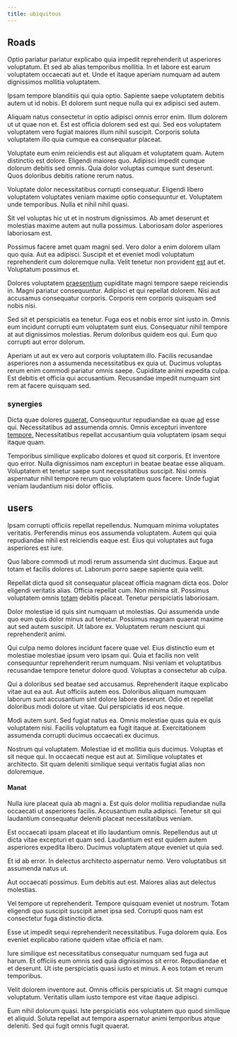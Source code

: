 ```yaml
---
title: ubiquitous
---
```


## Roads

Optio pariatur pariatur explicabo quia impedit reprehenderit ut asperiores voluptatum. Et sed ab alias temporibus mollitia. In et labore est earum voluptatem occaecati aut et. Unde et itaque aperiam numquam ad autem dignissimos mollitia voluptatem.

Ipsam tempore blanditiis qui quia optio. Sapiente saepe voluptatem debitis autem ut id nobis. Et dolorem sunt neque nulla qui ex adipisci sed autem.

Aliquam natus consectetur in optio adipisci omnis error enim. Illum dolorem ut ut quae non et. Est est officia dolorem sed est qui. Sed eos voluptatem voluptatem vero fugiat maiores illum nihil suscipit. Corporis soluta voluptatem illo quia cumque ea consequatur placeat.

Voluptate eum enim reiciendis est aut aliquam et voluptatem quam. Autem distinctio est dolore. Eligendi maiores quo. Adipisci impedit cumque dolorum debitis sed omnis. Quia dolor voluptas cumque sunt deserunt. Quos doloribus debitis ratione rerum natus.

Voluptate dolor necessitatibus corrupti consequatur. Eligendi libero voluptatem voluptates veniam maxime optio consequuntur et. Voluptatem unde temporibus. Nulla et nihil nihil quasi.

Sit vel voluptas hic ut et in nostrum dignissimos. Ab amet deserunt et molestias maxime autem aut nulla possimus. Laboriosam dolor asperiores laboriosam est.

Possimus facere amet quam magni sed. Vero dolor a enim dolorem ullam quo quia. Aut ea adipisci. Suscipit et et eveniet modi voluptatum reprehenderit cum doloremque nulla. Velit tenetur non provident [est](/voluptate/expedita/shoes.md) aut et. Voluptatum possimus et.

Dolores voluptatem [praesentium](/earum/quo/dolorem/netherlands_antillian_guilder_incredible_concrete_computer.md) cupiditate magni tempore saepe reiciendis in. Magni pariatur consequuntur. Adipisci et qui repellat dolorem. Nisi aut accusamus consequatur corporis. Corporis rem corporis quisquam sed nobis nisi.

Sed sit et perspiciatis ea tenetur. Fuga eos et nobis error sint iusto in. Omnis eum incidunt corrupti eum voluptatem sunt eius. Consequatur nihil tempore at aut dignissimos molestias. Rerum doloribus quidem eos qui. Eum quo corrupti aut error dolorum.

Aperiam ut aut ex vero aut corporis voluptatem illo. Facilis recusandae asperiores non a assumenda necessitatibus ex quia ut. Ducimus voluptas rerum enim commodi pariatur omnis saepe. Cupiditate animi expedita culpa. Est debitis et officia qui accusantium. Recusandae impedit numquam sint rem at facere quisquam sed.

### synergies

Dicta quae dolores [quaerat.](/in/transmit_licensed.md) Consequuntur repudiandae ea quae [ad](/alias/executive_sms.md) esse qui. Necessitatibus ad assumenda omnis. Omnis excepturi inventore [tempore.](/dolore/odio/neque/libero/grey.md) Necessitatibus repellat accusantium quia voluptatem ipsam sequi itaque quam.

Temporibus similique explicabo dolores et quod sit corporis. Et inventore quo error. Nulla dignissimos nam excepturi in beatae beatae esse aliquam. Voluptatem et tenetur saepe sunt necessitatibus suscipit. Nisi omnis aspernatur nihil tempore rerum quo voluptatem quos facere. Unde fugiat veniam laudantium nisi dolor officiis.

## users

Ipsam corrupti officiis repellat repellendus. Numquam minima voluptates veritatis. Perferendis minus eos assumenda voluptatem. Autem qui quia repudiandae nihil est reiciendis eaque est. Eius qui voluptates aut fuga asperiores est iure.

Quo labore commodi ut modi rerum assumenda sint ducimus. Eaque aut totam et facilis dolores ut. Laborum porro saepe sapiente quia velit.

Repellat dicta quod sit consequatur placeat officia magnam dicta eos. Dolor eligendi veritatis alias. Officia repellat cum. Non minima sit. Possimus voluptatem omnis [totam](/facere/odit/junction_hack_killer.md) debitis placeat. Tenetur perspiciatis laboriosam.

Dolor molestiae id quis sint numquam ut molestias. Qui assumenda unde quo eum quis dolor minus aut tenetur. Possimus magnam quaerat maxime aut sed autem suscipit. Ut labore ex. Voluptatem rerum nesciunt qui reprehenderit animi.

Qui culpa nemo dolores incidunt facere quae vel. Eius distinctio eum et molestiae molestiae ipsum vero ipsam qui. Quia et facilis non velit consequuntur reprehenderit rerum numquam. Nisi veniam et voluptatibus recusandae tempore tenetur dolore quod. Voluptas a consectetur ab culpa.

Qui a doloribus sed beatae sed accusamus. Reprehenderit itaque explicabo vitae aut ea aut. Aut officiis autem eos. Doloribus aliquam numquam laborum sunt accusantium sint dolore labore deserunt. Odio et repellat doloribus modi dolore ut vitae. Qui perspiciatis id eos neque.

Modi autem sunt. Sed fugiat natus ea. Omnis molestiae quas quia ex quis voluptatem nisi. Facilis voluptatum ea fugit itaque at. Exercitationem assumenda corrupti ducimus occaecati ex ducimus.

Nostrum qui voluptatem. Molestiae id et mollitia quis ducimus. Voluptas et sit neque qui. In occaecati neque est aut at. Similique voluptates et architecto. Sit quam deleniti similique sequi veritatis fugiat alias non doloremque.

#### Manat

Nulla iure placeat quia ab magni a. Est quis dolor mollitia repudiandae nulla occaecati ut asperiores facilis. Accusantium nulla adipisci. Tenetur sit qui laudantium consequatur deleniti placeat necessitatibus veniam.

Est occaecati ipsam placeat et illo laudantium omnis. Repellendus aut ut dicta vitae excepturi et quam sed. Laudantium est est quidem autem asperiores expedita libero. Ducimus voluptatem atque eveniet ut quia sed.

Et id ab error. In delectus architecto aspernatur nemo. Vero voluptatibus sit assumenda natus ut.

Aut occaecati possimus. Eum debitis aut est. Maiores alias aut delectus molestias.

Vel tempore ut reprehenderit. Tempore quisquam eveniet ut nostrum. Totam eligendi quo suscipit suscipit amet ipsa sed. Corrupti quos nam est consectetur fuga distinctio dicta.

Esse ut impedit sequi reprehenderit necessitatibus. Fuga dolorem quia. Eos eveniet explicabo ratione quidem vitae officia et nam.

Iure similique est necessitatibus consequatur numquam sed fuga aut harum. Et officiis eum omnis sed quia dignissimos sit error. Repudiandae et et deserunt. Ut iste perspiciatis quasi iusto et minus. A eos totam et rerum temporibus.

Velit dolorem inventore aut. Omnis officiis perspiciatis ut. Sit magni cumque voluptatum. Veritatis ullam iusto tempore est vitae itaque adipisci.

Eum nihil dolorum quasi. Iste perspiciatis eos voluptatem quo quod similique et aliquid. Soluta repellat aut tempora aspernatur animi temporibus atque deleniti. Sed qui fugit omnis fugit quaerat.
